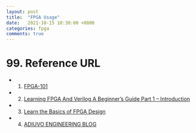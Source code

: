 ```yaml
---
layout: post
title:  "FPGA Usage"
date:   2021-10-15 10:30:00 +0800
categories: fpga
comments: true
---
```




# 99. Reference URL

* 1) [FPGA-101](https://www.nandland.com/articles/fpga-101-fpgas-for-beginners.html)
* 2) [Learning FPGA And Verilog A Beginner’s Guide Part 1 – Introduction](https://numato.com/kb/learning-fpga-verilog-beginners-guide-part-1-introduction/)
* 3) [Learn the Basics of FPGA Design](https://www.fpgatutorial.com/)
* 4) [ADIUVO ENGINEERING BLOG](https://www.adiuvoengineering.com/blog)
